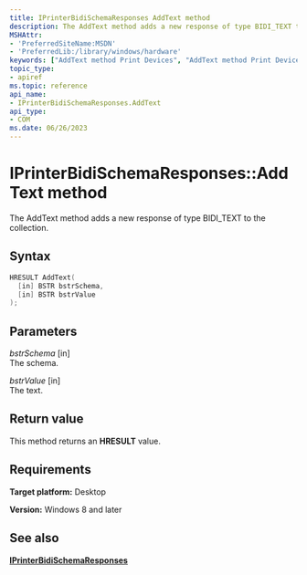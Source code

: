 ```yaml
---
title: IPrinterBidiSchemaResponses AddText method
description: The AddText method adds a new response of type BIDI_TEXT to the collection.
MSHAttr:
- 'PreferredSiteName:MSDN'
- 'PreferredLib:/library/windows/hardware'
keywords: ["AddText method Print Devices", "AddText method Print Devices , IPrinterBidiSchemaResponses interface", "IPrinterBidiSchemaResponses interface Print Devices , AddText method"]
topic_type:
- apiref
ms.topic: reference
api_name:
- IPrinterBidiSchemaResponses.AddText
api_type:
- COM
ms.date: 06/26/2023
---
```


# IPrinterBidiSchemaResponses::AddText method

The AddText method adds a new response of type BIDI_TEXT to the collection.

## Syntax

```cpp
HRESULT AddText(
  [in] BSTR bstrSchema,
  [in] BSTR bstrValue
);
```

## Parameters

*bstrSchema* \[in\]  
The schema.

*bstrValue* \[in\]  
The text.

## Return value

This method returns an **HRESULT** value.

## Requirements

**Target platform:** Desktop

**Version:** Windows 8 and later

## See also

[**IPrinterBidiSchemaResponses**](iprinterbidischemaresponses.md)
